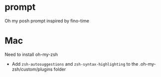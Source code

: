 # prompt
Oh my posh prompt inspired by fino-time

# Mac
Need to install oh-my-zsh
- Add `zsh-autosuggestions` and `zsh-syntax-highlighting` to the .oh-my-zsh/custom/plugins folder
